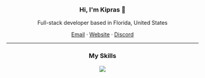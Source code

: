 <h3 align="center">Hi, I'm Kipras 👋</h3>
<p align="center">Full-stack developer based in Florida, United States</p>

<p align="center">
  <a href="mailto:kipraszapas@gmail.com">Email</a>  ·
  <a href="https://kipstudios.net">Website</a>  ·
  <a href="discordapp.com/users/563471308336267264">Discord</a>
</p>

---

<h3 align="center">My Skills</h3>
<p align="center">
  <img src="https://skillicons.dev/icons?perline=13&i=js,html,css,codepen,ae,discord,dart,eclipse,flutter,github,heroku,ps,netlify,replit,selenium,bootstrap,atom,pr,react,tailwind,py,flask,git,firebase,unity,cs" />
</p>
